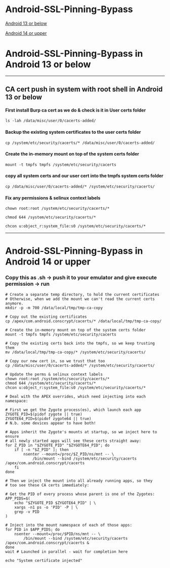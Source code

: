 # Android-SSL-Pinning-Bypass
[Android 13 or below](#android-SSL-Pinning-Bypass-in-Android-13-or-below)

[Android 14 or upper](#Android-SSL-Pinning-Bypass-in-Android-14-or-upper)

# Android-SSL-Pinning-Bypass in Android 13 or below

------------------------------------------------------------

## CA cert push in system with root shell in Android 13 or below

#### First install Burp ca cert as we do & check is it in User certs folder
```
ls -lah /data/misc/user/0/cacerts-added/
```
#### Backup the existing system certificates to the user certs folder
```
cp /system/etc/security/cacerts/* /data/misc/user/0/cacerts-added/
```

#### Create the in-memory mount on top of the system certs folder
```
mount -t tmpfs tmpfs /system/etc/security/cacerts
```

#### copy all system certs and our user cert into the tmpfs system certs folder
```
cp /data/misc/user/0/cacerts-added/* /system/etc/security/cacerts/
```

#### Fix any permissions & selinux context labels
```
chown root:root /system/etc/security/cacerts/*
```
```
chmod 644 /system/etc/security/cacerts/*
```
```
chcon u:object_r:system_file:s0 /system/etc/security/cacerts/*
```


-------------------------------------------------------------------------

# Android-SSL-Pinning-Bypass in Android 14 or upper

### Copy this as .sh -> push it to your emulator and give execute permission -> run

```
# Create a separate temp directory, to hold the current certificates
# Otherwise, when we add the mount we can't read the current certs anymore.
mkdir -p -m 700 /data/local/tmp/tmp-ca-copy

# Copy out the existing certificates
cp /apex/com.android.conscrypt/cacerts/* /data/local/tmp/tmp-ca-copy/

# Create the in-memory mount on top of the system certs folder
mount -t tmpfs tmpfs /system/etc/security/cacerts

# Copy the existing certs back into the tmpfs, so we keep trusting them
mv /data/local/tmp/tmp-ca-copy/* /system/etc/security/cacerts/

# Copy our new cert in, so we trust that too
cp /data/misc/user/0/cacerts-added/* /system/etc/security/cacerts/

# Update the perms & selinux context labels
chown root:root /system/etc/security/cacerts/*
chmod 644 /system/etc/security/cacerts/*
chcon u:object_r:system_file:s0 /system/etc/security/cacerts/*

# Deal with the APEX overrides, which need injecting into each namespace:

# First we get the Zygote process(es), which launch each app
ZYGOTE_PID=$(pidof zygote || true)
ZYGOTE64_PID=$(pidof zygote64 || true)
# N.b. some devices appear to have both!

# Apps inherit the Zygote's mounts at startup, so we inject here to ensure
# all newly started apps will see these certs straight away:
for Z_PID in "$ZYGOTE_PID" "$ZYGOTE64_PID"; do
    if [ -n "$Z_PID" ]; then
        nsenter --mount=/proc/$Z_PID/ns/mnt -- \
            /bin/mount --bind /system/etc/security/cacerts /apex/com.android.conscrypt/cacerts
    fi
done

# Then we inject the mount into all already running apps, so they
# too see these CA certs immediately:

# Get the PID of every process whose parent is one of the Zygotes:
APP_PIDS=$(
    echo "$ZYGOTE_PID $ZYGOTE64_PID" | \
    xargs -n1 ps -o 'PID' -P | \
    grep -v PID
)

# Inject into the mount namespace of each of those apps:
for PID in $APP_PIDS; do
    nsenter --mount=/proc/$PID/ns/mnt -- \
        /bin/mount --bind /system/etc/security/cacerts /apex/com.android.conscrypt/cacerts &
done
wait # Launched in parallel - wait for completion here

echo "System certificate injected"
```
